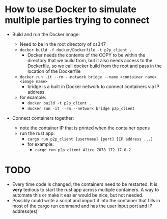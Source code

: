 # How to use Docker to simulate multiple parties trying to connect

- Build and run the Docker image:
  - Need to be in the root directory of cs347
  - ```docker build -f docker/Dockerfile -t p2p_client .```
    - Docker needs the contents of the COPY to be within the directory that we build from, but it also needs access to the Dockerfile, so we call docker build from the root and pass in the location of the Dockerfile
  - ```docker run -it --rm --network bridge --name <container name> <image name>```
    - bridge is a built in Docker network to connect containers via IP address
  - for example:
    - ```docker build -t p2p_client .```
    - ```docker run -it --rm --network bridge p2p_client```

- Connect containers together:
  - note the container IP that is printed when the container opens
  - run the rust app:
    - ```cargo run p2p_client [username] [port] [IP address ...]```
    - for example:
      - ```cargo run p2p_client Alice 7878 172.17.0.2```

# TODO
- Every time code is changed, the containers need to be restarted. It is **very** tedious to start the rust app across multiple containers. A way to automate this or make it easier would be nice, but not needed.
- Possibly could write a script and import it into the container that fills in most of the cargo run command and has the user input port and IP address(es)